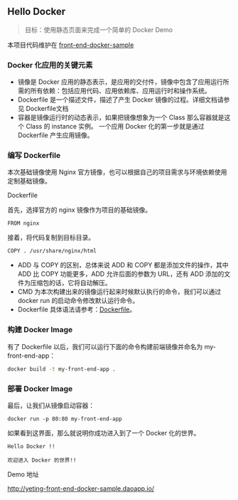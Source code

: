 ## Hello Docker
> 目标：使用静态页面来完成一个简单的 Docker Demo

本项目代码维护在 [front-end-docker-sample](https://github.com/Ye-Ting/front-end-docker-sample) 

### Docker 化应用的关键元素

* 镜像是 Docker 应用的静态表示，是应用的交付件，镜像中包含了应用运行所需的所有依赖：包括应用代码、应用依赖库、应用运行时和操作系统。
* Dockerfile 是一个描述文件，描述了产生 Docker 镜像的过程。详细文档请参见 Dockerfile文档
* 容器是镜像运行时的动态表示，如果把镜像想象为一个 Class 那么容器就是这个 Class 的 instance 实例。
一个应用 Docker 化的第一步就是通过 Dockerfile 产生应用镜像。

### 编写 Dockerfile

本次基础镜像使用 Nginx 官方镜像，也可以根据自己的项目需求与环境依赖使用定制基础镜像。

Dockerfile

首先，选择官方的 nginx 镜像作为项目的基础镜像。

```
FROM nginx
```

接着，将代码复制到目标目录。

```
COPY . /usr/share/nginx/html
```

* ADD 与 COPY 的区别，总体来说 ADD 和 COPY 都是添加文件的操作，其中 ADD 比 COPY 功能更多，ADD 允许后面的参数为 URL，还有 ADD 添加的文件为压缩包的话，它将自动解压。
* CMD 为本次构建出来的镜像运行起来时候默认执行的命令，我们可以通过 docker run 的启动命令修改默认运行命令。
* Dockerfile 具体语法请参考：[Dockerfile](https://docs.docker.com/reference/builder/)。

### 构建 Docker Image

有了 Dockerfile 以后，我们可以运行下面的命令构建前端镜像并命名为 my-front-end-app：

```bash
docker build -t my-front-end-app .
```

### 部署 Docker Image

最后，让我们从镜像启动容器：

```
docker run -p 80:80 my-front-end-app
```

如果看到这界面，那么就说明你成功进入到了一个 Docker 化的世界。

```
Hello Docker !!

欢迎进入 Docker 的世界!!
```

Demo 地址

http://yeting-front-end-docker-sample.daoapp.io/